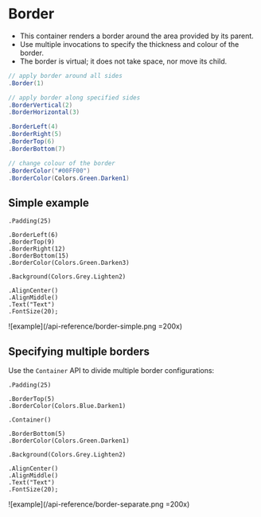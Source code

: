 # Border

- This container renders a border around the area provided by its parent.
- Use multiple invocations to specify the thickness and colour of the border.
- The border is virtual; it does not take space, nor move its child.

```csharp
// apply border around all sides
.Border(1)

// apply border along specified sides
.BorderVertical(2)
.BorderHorizontal(3)

.BorderLeft(4)
.BorderRight(5)
.BorderTop(6)
.BorderBottom(7)

// change colour of the border
.BorderColor("#00FF00")
.BorderColor(Colors.Green.Darken1)
```

## Simple example

```csharp{3-7}
.Padding(25)

.BorderLeft(6)
.BorderTop(9)
.BorderRight(12)
.BorderBottom(15)
.BorderColor(Colors.Green.Darken3)

.Background(Colors.Grey.Lighten2)

.AlignCenter()
.AlignMiddle()
.Text("Text")
.FontSize(20);
```

![example](/api-reference/border-simple.png =200x)


## Specifying multiple borders

Use the `Container` API to divide multiple border configurations:

```csharp{6}
.Padding(25)

.BorderTop(5)
.BorderColor(Colors.Blue.Darken1)

.Container()

.BorderBottom(5)
.BorderColor(Colors.Green.Darken1)

.Background(Colors.Grey.Lighten2)

.AlignCenter()
.AlignMiddle()
.Text("Text")
.FontSize(20);
```

![example](/api-reference/border-separate.png =200x)
